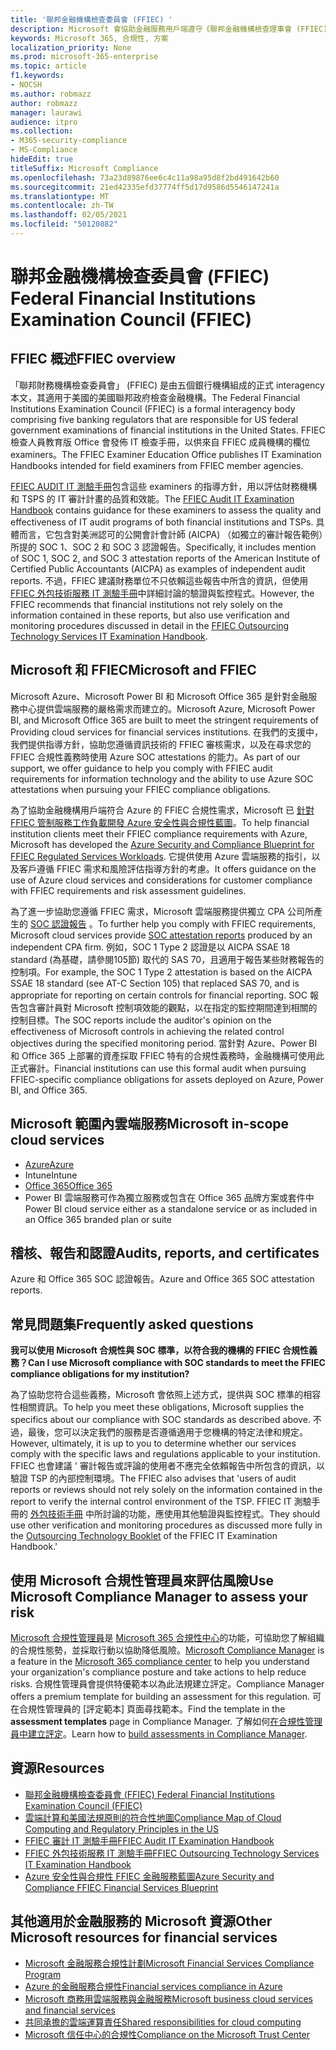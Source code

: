 ```yaml
---
title: '聯邦金融機構檢查委員會 (FFIEC) '
description: Microsoft 會協助金融服務用戶端遵守《聯邦金融機構檢查理事會 (FFIEC) 的審計要求。
keywords: Microsoft 365, 合規性, 方案
localization_priority: None
ms.prod: microsoft-365-enterprise
ms.topic: article
f1.keywords:
- NOCSH
ms.author: robmazz
author: robmazz
manager: laurawi
audience: itpro
ms.collection:
- M365-security-compliance
- MS-Compliance
hideEdit: true
titleSuffix: Microsoft Compliance
ms.openlocfilehash: 73a23d89876ee6c4c11a98a95d8f2bd491642b60
ms.sourcegitcommit: 21ed42335efd37774ff5d17d9586d5546147241a
ms.translationtype: MT
ms.contentlocale: zh-TW
ms.lasthandoff: 02/05/2021
ms.locfileid: "50120882"
---
```

# <a name="federal-financial-institutions-examination-council-ffiec"></a><span data-ttu-id="025d0-104">聯邦金融機構檢查委員會 (FFIEC) </span><span class="sxs-lookup"><span data-stu-id="025d0-104">Federal Financial Institutions Examination Council (FFIEC)</span></span>

## <a name="ffiec-overview"></a><span data-ttu-id="025d0-105">FFIEC 概述</span><span class="sxs-lookup"><span data-stu-id="025d0-105">FFIEC overview</span></span>

<span data-ttu-id="025d0-106">「聯邦財務機構檢查委員會」 (FFIEC) 是由五個銀行機構組成的正式 interagency 本文，其適用于美國的美國聯邦政府檢查金融機構。</span><span class="sxs-lookup"><span data-stu-id="025d0-106">The Federal Financial Institutions Examination Council (FFIEC) is a formal interagency body comprising five banking regulators that are responsible for US federal government examinations of financial institutions in the United States.</span></span> <span data-ttu-id="025d0-107">FFIEC 檢查人員教育版 Office 會發佈 IT 檢查手冊，以供來自 FFIEC 成員機構的欄位 examiners。</span><span class="sxs-lookup"><span data-stu-id="025d0-107">The FFIEC Examiner Education Office publishes IT Examination Handbooks intended for field examiners from FFIEC member agencies.</span></span>

<span data-ttu-id="025d0-108">[FFIEC AUDIT IT 測驗手冊](https://ithandbook.ffiec.gov/it-booklets/audit.aspx)包含這些 examiners 的指導方針，用以評估財務機構和 TSPS 的 IT 審計計畫的品質和效能。</span><span class="sxs-lookup"><span data-stu-id="025d0-108">The [FFIEC Audit IT Examination Handbook](https://ithandbook.ffiec.gov/it-booklets/audit.aspx) contains guidance for these examiners to assess the quality and effectiveness of IT audit programs of both financial institutions and TSPs.</span></span> <span data-ttu-id="025d0-109">具體而言，它包含對美洲認可的公開會計會計師 (AICPA) （如獨立的審計報告範例）所提的 SOC 1、SOC 2 和 SOC 3 認證報告。</span><span class="sxs-lookup"><span data-stu-id="025d0-109">Specifically, it includes mention of SOC 1, SOC 2, and SOC 3 attestation reports of the American Institute of Certified Public Accountants (AICPA) as examples of independent audit reports.</span></span> <span data-ttu-id="025d0-110">不過，FFIEC 建議財務單位不只依賴這些報告中所含的資訊，但使用 [FFIEC 外包技術服務 IT 測驗手冊](https://ithandbook.ffiec.gov/it-booklets/outsourcing-technology-services.aspx)中詳細討論的驗證與監控程式。</span><span class="sxs-lookup"><span data-stu-id="025d0-110">However, the FFIEC recommends that financial institutions not rely solely on the information contained in these reports, but also use verification and monitoring procedures discussed in detail in the [FFIEC Outsourcing Technology Services IT Examination Handbook](https://ithandbook.ffiec.gov/it-booklets/outsourcing-technology-services.aspx).</span></span>

## <a name="microsoft-and-ffiec"></a><span data-ttu-id="025d0-111">Microsoft 和 FFIEC</span><span class="sxs-lookup"><span data-stu-id="025d0-111">Microsoft and FFIEC</span></span>

<span data-ttu-id="025d0-112">Microsoft Azure、Microsoft Power BI 和 Microsoft Office 365 是針對金融服務中心提供雲端服務的嚴格需求而建立的。</span><span class="sxs-lookup"><span data-stu-id="025d0-112">Microsoft Azure, Microsoft Power BI, and Microsoft Office 365 are built to meet the stringent requirements of Providing cloud services for financial services institutions.</span></span> <span data-ttu-id="025d0-113">在我們的支援中，我們提供指導方針，協助您遵循資訊技術的 FFIEC 審核需求，以及在尋求您的 FFIEC 合規性義務時使用 Azure SOC attestations 的能力。</span><span class="sxs-lookup"><span data-stu-id="025d0-113">As part of our support, we offer guidance to help you comply with FFIEC audit requirements for information technology and the ability to use Azure SOC attestations when pursuing your FFIEC compliance obligations.</span></span>

<span data-ttu-id="025d0-114">為了協助金融機構用戶端符合 Azure 的 FFIEC 合規性需求，Microsoft 已 [針對 FFIEC 管制服務工作負載開發 Azure 安全性與合規性藍圖](https://servicetrust.microsoft.com/ViewPage/FFIECBlueprint)。</span><span class="sxs-lookup"><span data-stu-id="025d0-114">To help financial institution clients meet their FFIEC compliance requirements with Azure, Microsoft has developed the [Azure Security and Compliance Blueprint for FFIEC Regulated Services Workloads](https://servicetrust.microsoft.com/ViewPage/FFIECBlueprint).</span></span> <span data-ttu-id="025d0-115">它提供使用 Azure 雲端服務的指引，以及客戶遵循 FFIEC 需求和風險評估指導方針的考慮。</span><span class="sxs-lookup"><span data-stu-id="025d0-115">It offers guidance on the use of Azure cloud services and considerations for customer compliance with FFIEC requirements and risk assessment guidelines.</span></span>

<span data-ttu-id="025d0-116">為了進一步協助您遵循 FFIEC 需求，Microsoft 雲端服務提供獨立 CPA 公司所產生的 [SOC 認證報告](offering-SOC.md) 。</span><span class="sxs-lookup"><span data-stu-id="025d0-116">To further help you comply with FFIEC requirements, Microsoft cloud services provide [SOC attestation reports](offering-SOC.md) produced by an independent CPA firm.</span></span> <span data-ttu-id="025d0-117">例如，SOC 1 Type 2 認證是以 AICPA SSAE 18 standard (為基礎，請參閱105節) 取代的 SAS 70，且適用于報告某些財務報告的控制項。</span><span class="sxs-lookup"><span data-stu-id="025d0-117">For example, the SOC 1 Type 2 attestation is based on the AICPA SSAE 18 standard (see AT-C Section 105) that replaced SAS 70, and is appropriate for reporting on certain controls for financial reporting.</span></span> <span data-ttu-id="025d0-118">SOC 報告包含審計員對 Microsoft 控制項效能的觀點，以在指定的監控期間達到相關的控制目標。</span><span class="sxs-lookup"><span data-stu-id="025d0-118">The SOC reports include the auditor's opinion on the effectiveness of Microsoft controls in achieving the related control objectives during the specified monitoring period.</span></span> <span data-ttu-id="025d0-119">當針對 Azure、Power BI 和 Office 365 上部署的資產採取 FFIEC 特有的合規性義務時，金融機構可使用此正式審計。</span><span class="sxs-lookup"><span data-stu-id="025d0-119">Financial institutions can use this formal audit when pursuing FFIEC-specific compliance obligations for assets deployed on Azure, Power BI, and Office 365.</span></span>

## <a name="microsoft-in-scope-cloud-services"></a><span data-ttu-id="025d0-120">Microsoft 範圍內雲端服務</span><span class="sxs-lookup"><span data-stu-id="025d0-120">Microsoft in-scope cloud services</span></span>

- [<span data-ttu-id="025d0-121">Azure</span><span class="sxs-lookup"><span data-stu-id="025d0-121">Azure</span></span>](https://aka.ms/AzureCompliance)
- <span data-ttu-id="025d0-122">Intune</span><span class="sxs-lookup"><span data-stu-id="025d0-122">Intune</span></span>
- [<span data-ttu-id="025d0-123">Office 365</span><span class="sxs-lookup"><span data-stu-id="025d0-123">Office 365</span></span>](https://go.microsoft.com/fwlink/p/?LinkID=2077751)
- <span data-ttu-id="025d0-124">Power BI 雲端服務可作為獨立服務或包含在 Office 365 品牌方案或套件中</span><span class="sxs-lookup"><span data-stu-id="025d0-124">Power BI cloud service either as a standalone service or as included in an Office 365 branded plan or suite</span></span>

## <a name="audits-reports-and-certificates"></a><span data-ttu-id="025d0-125">稽核、報告和認證</span><span class="sxs-lookup"><span data-stu-id="025d0-125">Audits, reports, and certificates</span></span>

<span data-ttu-id="025d0-126">Azure 和 Office 365 SOC 認證報告。</span><span class="sxs-lookup"><span data-stu-id="025d0-126">Azure and Office 365 SOC attestation reports.</span></span>

## <a name="frequently-asked-questions"></a><span data-ttu-id="025d0-127">常見問題集</span><span class="sxs-lookup"><span data-stu-id="025d0-127">Frequently asked questions</span></span>

<span data-ttu-id="025d0-128">**我可以使用 Microsoft 合規性與 SOC 標準，以符合我的機構的 FFIEC 合規性義務？**</span><span class="sxs-lookup"><span data-stu-id="025d0-128">**Can I use Microsoft compliance with SOC standards to meet the FFIEC compliance obligations for my institution?**</span></span>

<span data-ttu-id="025d0-129">為了協助您符合這些義務，Microsoft 會依照上述方式，提供與 SOC 標準的相容性相關資訊。</span><span class="sxs-lookup"><span data-stu-id="025d0-129">To help you meet these obligations, Microsoft supplies the specifics about our compliance with SOC standards as described above.</span></span> <span data-ttu-id="025d0-130">不過，最後，您可以決定我們的服務是否遵循適用于您機構的特定法律和規定。</span><span class="sxs-lookup"><span data-stu-id="025d0-130">However, ultimately, it is up to you to determine whether our services comply with the specific laws and regulations applicable to your institution.</span></span> <span data-ttu-id="025d0-131">FFIEC 也會建議 ' 審計報告或評論的使用者不應完全依賴報告中所包含的資訊，以驗證 TSP 的內部控制環境。</span><span class="sxs-lookup"><span data-stu-id="025d0-131">The FFIEC also advises that 'users of audit reports or reviews should not rely solely on the information contained in the report to verify the internal control environment of the TSP.</span></span> <span data-ttu-id="025d0-132">FFIEC IT 測驗手冊的 [外包技術手冊](https://ithandbook.ffiec.gov/it-booklets/outsourcing-technology-services.aspx) 中所討論的功能，應使用其他驗證與監控程式。</span><span class="sxs-lookup"><span data-stu-id="025d0-132">They should use other verification and monitoring procedures as discussed more fully in the [Outsourcing Technology Booklet](https://ithandbook.ffiec.gov/it-booklets/outsourcing-technology-services.aspx) of the FFIEC IT Examination Handbook.'</span></span>

## <a name="use-microsoft-compliance-manager-to-assess-your-risk"></a><span data-ttu-id="025d0-133">使用 Microsoft 合規性管理員來評估風險</span><span class="sxs-lookup"><span data-stu-id="025d0-133">Use Microsoft Compliance Manager to assess your risk</span></span>

<span data-ttu-id="025d0-134">[Microsoft 合規性管理員](/microsoft-365/compliance/compliance-manager)是 [Microsoft 365 合規性中心](/microsoft-365/compliance/microsoft-365-compliance-center)的功能，可協助您了解組織的合規性態勢，並採取行動以協助降低風險。</span><span class="sxs-lookup"><span data-stu-id="025d0-134">[Microsoft Compliance Manager](/microsoft-365/compliance/compliance-manager) is a feature in the [Microsoft 365 compliance center](/microsoft-365/compliance/microsoft-365-compliance-center) to help you understand your organization's compliance posture and take actions to help reduce risks.</span></span> <span data-ttu-id="025d0-135">合規性管理員會提供特優範本以為此法規建立評定。</span><span class="sxs-lookup"><span data-stu-id="025d0-135">Compliance Manager offers a premium template for building an assessment for this regulation.</span></span> <span data-ttu-id="025d0-136">可在合規性管理員的 [評定範本] 頁面尋找範本。</span><span class="sxs-lookup"><span data-stu-id="025d0-136">Find the template in the **assessment templates** page in Compliance Manager.</span></span> <span data-ttu-id="025d0-137">了解如何[在合規性管理員中建立評定](/microsoft-365/compliance/compliance-manager-assessments)。</span><span class="sxs-lookup"><span data-stu-id="025d0-137">Learn how to [build assessments in Compliance Manager](/microsoft-365/compliance/compliance-manager-assessments).</span></span>

## <a name="resources"></a><span data-ttu-id="025d0-138">資源</span><span class="sxs-lookup"><span data-stu-id="025d0-138">Resources</span></span>

- [<span data-ttu-id="025d0-139">聯邦金融機構檢查委員會 (FFIEC) </span><span class="sxs-lookup"><span data-stu-id="025d0-139">Federal Financial Institutions Examination Council (FFIEC)</span></span>](https://www.ffiec.gov/)
- [<span data-ttu-id="025d0-140">雲端計算和美國法規原則的符合性地圖</span><span class="sxs-lookup"><span data-stu-id="025d0-140">Compliance Map of Cloud Computing and Regulatory Principles in the US</span></span>](https://servicetrust.microsoft.com/ViewPage/TrustDocuments?command=Download&downloadType=Document&downloadId=5b483567-00b0-4d86-96ae-ee887dadb61c&docTab=6d000410-c9e9-11e7-9a91-892aae8839ad_Compliance_Guides)
- [<span data-ttu-id="025d0-141">FFIEC 審計 IT 測驗手冊</span><span class="sxs-lookup"><span data-stu-id="025d0-141">FFIEC Audit IT Examination Handbook</span></span>](https://ithandbook.ffiec.gov/it-booklets/audit.aspx)
- [<span data-ttu-id="025d0-142">FFIEC 外包技術服務 IT 測驗手冊</span><span class="sxs-lookup"><span data-stu-id="025d0-142">FFIEC Outsourcing Technology Services IT Examination Handbook</span></span>](https://ithandbook.ffiec.gov/it-booklets/outsourcing-technology-services.aspx)
- [<span data-ttu-id="025d0-143">Azure 安全性與合規性 FFIEC 金融服務藍圖</span><span class="sxs-lookup"><span data-stu-id="025d0-143">Azure Security and Compliance FFIEC Financial Services Blueprint</span></span>](https://servicetrust.microsoft.com/ViewPage/FFIECBlueprint)

## <a name="other-microsoft-resources-for-financial-services"></a><span data-ttu-id="025d0-144">其他適用於金融服務的 Microsoft 資源</span><span class="sxs-lookup"><span data-stu-id="025d0-144">Other Microsoft resources for financial services</span></span>

- [<span data-ttu-id="025d0-145">Microsoft 金融服務合規性計劃</span><span class="sxs-lookup"><span data-stu-id="025d0-145">Microsoft Financial Services Compliance Program</span></span>](https://www.microsoft.com/download/details.aspx?id=55332)
- [<span data-ttu-id="025d0-146">Azure 的金融服務合規性</span><span class="sxs-lookup"><span data-stu-id="025d0-146">Financial services compliance in Azure</span></span>](https://azure.microsoft.com/resources/videos/azurecon-2015-financial-services-compliance-in-azure/)
- [<span data-ttu-id="025d0-147">Microsoft 商務用雲端服務與金融服務</span><span class="sxs-lookup"><span data-stu-id="025d0-147">Microsoft business cloud services and financial services</span></span>](https://servicetrust.microsoft.com/viewpage/financialservicesoverview)
- [<span data-ttu-id="025d0-148">共同承擔的雲端運算責任</span><span class="sxs-lookup"><span data-stu-id="025d0-148">Shared responsibilities for cloud computing</span></span>](https://aka.ms/sharedresponsibility)
- [<span data-ttu-id="025d0-149">Microsoft 信任中心的合規性</span><span class="sxs-lookup"><span data-stu-id="025d0-149">Compliance on the Microsoft Trust Center</span></span>](https://www.microsoft.com/trust-center/compliance/compliance-overview)
